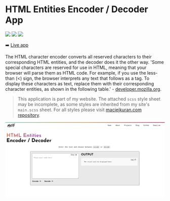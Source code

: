 # HTML Entities Encoder / Decoder App

<span><img src="https://img.shields.io/badge/HTML5-E34F26?style=for-the-badge&logo=html5&logoColor=white" /> </span>
<span><img src="https://img.shields.io/badge/Sass-CC6699?style=for-the-badge&logo=sass&logoColor=white" /> </span>
<span><img src="https://img.shields.io/badge/JavaScript-323330?style=for-the-badge&logo=javascript&logoColor=F7DF1E" /> </span>

➡️ [Live app](https://maciejkuran.com/html-entities-encoder-and-decoder)

The HTML character encoder converts all reserved characters to their corresponding HTML entities, and the decoder does it the other way. 'Some special characters are reserved for use in HTML, meaning that your browser will parse them as HTML code. For example, if you use the less-than (&lt;) sign, the browser interprets any text that follows as a tag. To display these characters as text, replace them with their corresponding character entities, as shown in the following table.' - [developer.mozilla.org](https://developer.mozilla.org/en-US/docs/Glossary/Entity).

> This application is part of my website. The attached `scss` style sheet may be incomplete, as some styles are inherited from my site's `main.scss` sheet. For all styles please visit [maciejkuran.com repository](https://github.com/maciejkuran/maciejkuran.com).

<p align="center">
<img src="img/html entities converter ui.png">
</p>
